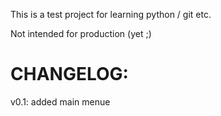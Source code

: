 This is a test project for learning python / git etc. 

Not intended for production (yet ;)

CHANGELOG:
==========

v0.1: added main menue
